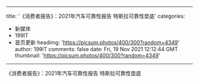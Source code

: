 
---
title: '《消费者报告》：2021年汽车可靠性报告 特斯拉可靠性垫底'
categories: 
 - 新媒体
 - 199IT
 - 首页更新
headimg: 'https://picsum.photos/400/300?random=4349'
author: 199IT
comments: false
date: Fri, 19 Nov 2021 12:12:44 GMT
thumbnail: 'https://picsum.photos/400/300?random=4349'
---

<div>   
《消费者报告》：2021年汽车可靠性报告 特斯拉可靠性垫底  
</div>
            